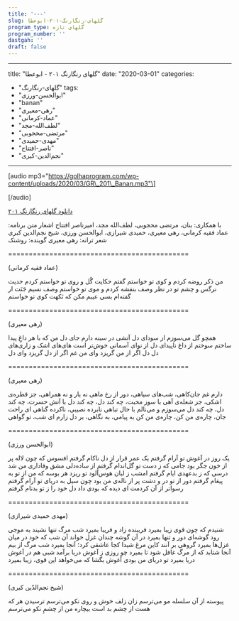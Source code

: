 ```yaml
---
title: '---'
slug: گلهای-رنگارنگ-۲۰۱-ابوعطا
program_type: گلهای تازه
program_number: ''
dastgah: ''
draft: false
---
```


---
title: "گلهای رنگارنگ ۲۰۱ - ابوعطا"
date: "2020-03-01"
categories: 
  - "گلهای-رنگارنگ"
tags: 
  - "ابوالحسن-ورزی"
  - "banan"
  - "رهی-معیری"
  - "عماد-کرمانی"
  - "لطف‌الله-مجد"
  - "مرتضی-محجوبی"
  - "مهدی-حمیدی"
  - "ناصر-افتتاح"
  - "نجم‌الدین-کبری"
---

\[audio mp3="https://golhaprogram.com/wp-content/uploads/2020/03/GR\_201\_Banan.mp3"\]

\[/audio\]

[دانلود گلهای رنگارنگ ۲۰۱](https://golhaprogram.com/wp-content/uploads/2020/03/GR_201_Banan.mp3)

با همکاری: بنان، مرتضی محجوبی، لطف‌الله مجد، امیرناصر افتتاح اشعار متن برنامه: عماد فقیه کرمانی، رهی معیری، حمیدی شیرازی، ابوالحسن ورزی، شیخ نجم‌الدین کبری شعر ترانه: رهی معیری گوینده: روشنک

\============================================

(عماد فقیه کرمانی)

من ذکر روضه کردم و کوی تو خواستم گفتم حکایت گُل و روی تو خواستم کردم حدیث نرگس و چشم تو در نظر وصف بنفشه کردم و موی تو خواستم وصف نسیم جَنَت ار گفته‌ام بسی عیبم مکن که نَکهت کوی تو خواستم

\============================================

(رهی معیری)

همچو گل می‌سوزم از سودای دل آتشی در سینه دارم جای دل من که با هر داغِ پیدا ساختم سوختم از داغ ناپیدای دل از نوای آسمانی خوش‌تر است های‌های اشک و زاری‌های دل دل اگر از من گریزد وای من غم اگر از دل گریزد وای دل

\============================================

(رهی معیری)

دارم غم جان‌کاهی، شب‌های سیاهی، دور از رخ ماهی نه یار و نه همراهی، جز قطره‌ی اشکی، جز شعله‌ی آهی با سوز محبت، چه کند دل، چه کند دل با آتش حسرت، چه کند دل، چه کند دل می‌سوزم و می‌نالم با حال تباهی نابرده نصیبی، ناکرده گناهی ای راحت جان، چاره‌ی من کن، چاره‌ی من کن به پیامی، به نگاهی، بر دل زارم ای شب، تو گواهی

\============================================

(ابوالحسن ورزی)

یک روز در آغوش تو آرام گرفتم یک عمر قرار از دل ناکام گرفتم افسوس که چون لاله پر از خون جگر بود جامی که ز دست تو گل‌اندام گرفتم از ساده‌دلی مشق وفاداری من شد درسی که ز بدعهدی ایام گرفتم امشب ز لبان هوس‌آلود تو ریزد هر بوسه که من از تو به پیغام گرفتم دور از تو در و دشت پر از ناله‌ی من بود چون سیل به دریای تو آرام گرفتم رسواتر از آن کردمت ای دیده که بودی داد دل خود را ز تو بدنام گرفتم

\============================================

(مهدی حمیدی شیرازی)

شنیدم که چون قوی زیبا بمیرد فریبنده زاد و فریبا بمیرد شب مرگ تنها نشیند به موجی رود گوشه‌ای دور و تنها بمیرد در آن گوشه چندان غزل خواند آن شب که خود در ميان غزل‌ها بمیرد گروهی بر آنند کاین مرغ شیدا کجا عاشقی کرد؛ آنجا بمیرد شب مرگ از بيم آنجا شتابد که از مرگ غافل شود تا بمیرد چو روزی ز آغوش دریا برآمد شبی هم در آغوش دریا بمیرد تو دریای من بودی آغوش بگشا که می‌خواهد این قوی، زیبا بمیرد

\============================================

(شیخ نجم‌الدّین کبری)

پیوسته از آن سلسله مو می‌ترسم زان زلف خوش و روی نکو می‌ترسم ترسیدن هر که هست از چشم بد است بیچاره من از چشمِ نکو می‌ترسم
